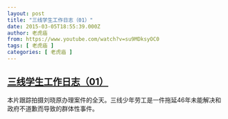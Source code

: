 ```yaml
---
layout: post
title: "三线学生工作日志（01）"
date: 2015-03-05T18:55:39.000Z
author: 老虎庙
from: https://www.youtube.com/watch?v=su9MDksyOC0
tags: [ 老虎庙 ]
categories: [ 老虎庙 ]
---
```

<!--1425581739000-->
[三线学生工作日志（01）](https://www.youtube.com/watch?v=su9MDksyOC0)
------

<div>
本片跟踪拍摄刘晓原办理案件的全天。三线少年劳工是一件拖延46年未能解决和政府不道歉而导致的群体性事件。
</div>
